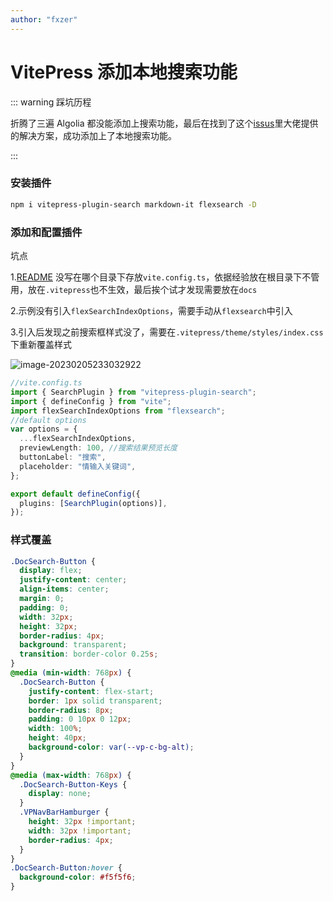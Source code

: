 ```yaml
---
author: "fxzer"
---
```


# VitePress 添加本地搜索功能

::: warning 踩坑历程

折腾了三遍 Algolia 都没能添加上搜索功能，最后在找到了这个[issus](https://github.com/vuejs/vitepress/issues/670)里大佬提供的解决方案，成功添加上了本地搜索功能。

:::

### 安装插件

```bash
npm i vitepress-plugin-search markdown-it flexsearch -D
```

### 添加和配置插件

坑点

1.[README](https://github.com/emersonbottero/vitepress-plugin-search#readme) 没写在哪个目录下存放`vite.config.ts`，依据经验放在根目录下不管用，放在`.vitepress`也不生效，最后挨个试才发现需要放在`docs`

2.示例没有引入`flexSearchIndexOptions`，需要手动从`flexsearch`中引入

3.引入后发现之前搜索框样式没了，需要在`.vitepress/theme/styles/index.css`下重新覆盖样式

![image-20230205233032922](https://zerdocs.oss-cn-shanghai.aliyuncs.com/202302052330956.png)

```typescript
//vite.config.ts
import { SearchPlugin } from "vitepress-plugin-search";
import { defineConfig } from "vite";
import flexSearchIndexOptions from "flexsearch";
//default options
var options = {
  ...flexSearchIndexOptions,
  previewLength: 100, //搜索结果预览长度
  buttonLabel: "搜索",
  placeholder: "情输入关键词",
};

export default defineConfig({
  plugins: [SearchPlugin(options)],
});
```

### 样式覆盖

```css
.DocSearch-Button {
  display: flex;
  justify-content: center;
  align-items: center;
  margin: 0;
  padding: 0;
  width: 32px;
  height: 32px;
  border-radius: 4px;
  background: transparent;
  transition: border-color 0.25s;
}
@media (min-width: 768px) {
  .DocSearch-Button {
    justify-content: flex-start;
    border: 1px solid transparent;
    border-radius: 8px;
    padding: 0 10px 0 12px;
    width: 100%;
    height: 40px;
    background-color: var(--vp-c-bg-alt);
  }
}
@media (max-width: 768px) {
  .DocSearch-Button-Keys {
    display: none;
  }
  .VPNavBarHamburger {
    height: 32px !important;
    width: 32px !important;
    border-radius: 4px;
  }
}
.DocSearch-Button:hover {
  background-color: #f5f5f6;
}
```
